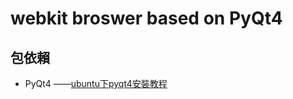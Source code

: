 # webkit broswer based on PyQt4

## 包依賴

- PyQt4 ——[ubuntu下pyqt4安裝教程](http://www.huangjunqin.com/2016/11/24/ubuntu%e5%ae%89%e8%a3%9dpyqt4/)
